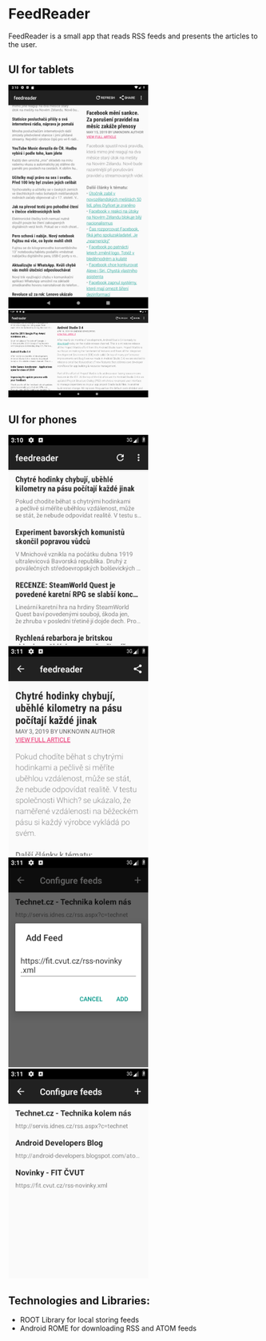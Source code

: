 # FeedReader

FeedReader is a small app that reads RSS feeds and presents the articles to the user.

## UI for tablets
<img src="docs_resources/tablet_vertical.png" width="280"/>
<img src="docs_resources/tablet_horizontal_home_screen.png" width="280"/>

## UI for phones
<img src="docs_resources/phone_home_screen.png" width="280"/>
<img src="docs_resources/phone_feed_entry.png" width="280"/>
<img src="docs_resources/phone_add_feed.png" width="280"/>
<img src="docs_resources/phone_configure_feeds.png" width="280"/>


## Technologies and Libraries:
- ROOT Library for local storing feeds
- Android ROME for downloading RSS and ATOM feeds

